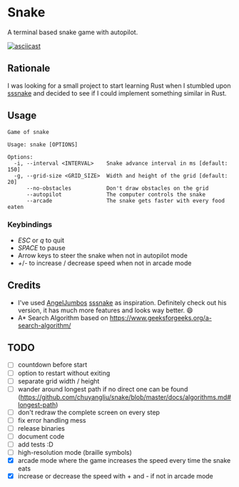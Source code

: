 # Snake

A terminal based snake game with autopilot.

[![asciicast](https://asciinema.org/a/528594.svg)](https://asciinema.org/a/528594?t=1)

## Rationale

I was looking for a small project to start learning Rust when I stumbled upon [sssnake](https://github.com/AngelJumbo/sssnake) and decided to see if I could implement something similar in Rust.

## Usage

```
Game of snake

Usage: snake [OPTIONS]

Options:
  -i, --interval <INTERVAL>    Snake advance interval in ms [default: 150]
  -g, --grid-size <GRID_SIZE>  Width and height of the grid [default: 20]
      --no-obstacles           Don't draw obstacles on the grid
      --autopilot              The computer controls the snake
      --arcade                 The snake gets faster with every food eaten
```

### Keybindings

* _ESC_ or _q_ to quit
* _SPACE_ to pause
* Arrow keys to steer the snake when not in autopilot mode
* _+_/_-_ to increase / decrease speed when not in arcade mode

## Credits

* I've used [AngelJumbos](https://github.com/AngelJumbo) [sssnake](https://github.com/AngelJumbo/sssnake) as inspiration. Definitely check out his version, it has much more features and looks way better. :smile:
* A\* Search Algorithm based on https://www.geeksforgeeks.org/a-search-algorithm/

## TODO

- [ ] countdown before start
- [ ] option to restart without exiting
- [ ] separate grid width / height
- [ ] wander around longest path if no direct one can be found (https://github.com/chuyangliu/snake/blob/master/docs/algorithms.md#longest-path)
- [ ] don't redraw the complete screen on every step
- [ ] fix error handling mess
- [ ] release binaries
- [ ] document code
- [ ] add tests :D
- [ ] high-resolution mode (braille symbols)
- [x] arcade mode where the game increases the speed every time the snake eats
- [x] increase or decrease the speed with + and - if not in arcade mode
